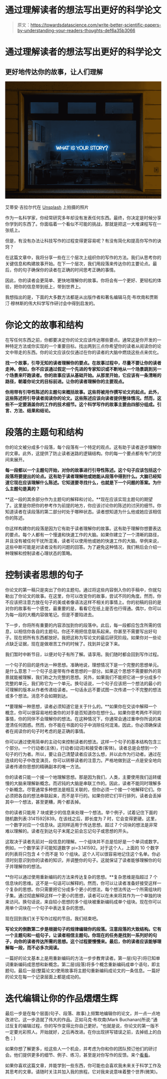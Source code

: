 # 通过理解读者的想法写出更好的科学论文

> 原文：<https://towardsdatascience.com/write-better-scientific-papers-by-understanding-your-readers-thoughts-def6a35b3066>

# 通过理解读者的想法写出更好的科学论文

## 更好地传达你的故事，让人们理解

![](img/d44eacc12c0726249b8e2d774551d5de.png)

艾蒂安·吉拉尔代在 [Unsplash](https://unsplash.com?utm_source=medium&utm_medium=referral) 上拍摄的照片

作为一名科学家，你经常研究多年却没有发表任何东西。最终，你决定是时候分享你学到的东西了。你面临着一个看似不可能的挑战，那就是把这一大堆课程写在一张纸上。

但是，有没有办法让科技写作的过程变得更容易呢？有没有简化和提高你写作的诀窍？

在这篇文章中，我将分享一些在三个层次上组织你的写作的方法。我们从思考你的关键信息和构建故事开始。在下一个层次，我们用段落来传达你的主要论点。最后，你的句子确保你的读者在正确的时间思考正确的事情。

因此，你的读者会更简单、更快地理解你的故事。你将会有一个更好、更轻松的体验，把你的信息带到纸上，带到世界上。

我想指出的是，下面的大多数方法都是从出版作者和著名编辑马克·布坎南和贾斯汀·穆林斯的伟大科学写作研讨会中得到启发的。

# 你论文的故事和结构

在写任何东西之前，你都要决定你的论文应该传达哪些要点。通常这是你开发的一种特定方法或你实现的一个重要目标。找出两到三点你希望你的读者从阅读你的论文中带走的东西。你的论文应该仅仅通过在你的读者的大脑中燃烧这些点来优化。

**找一个故事，引导无知的读者理解你的要点。在故事过程中，尽量不要让你的读者走神。例如，你不应该通过假定一个先进的专家知识或不断地从一个场景跳到另一个场景来吓跑读者。你的故事应该从基础开始。从那里开始，它应该有一条清晰的路径，朝着你论文的目标前进。让你的读者理解你的主要观点。**

**你用带有引导性陈述的主题句来概括故事。这些将被用作撰写论文的起点。此外，这些陈述将引导读者阅读你的论文。这些陈述应该向读者提供整体情况。然而，这些不一定要涵盖你的工作的技术细节。这个科学写作的故事主要由四部分组成。引言、方法、结果和结论。**

# 段落的主题句和结构

你的论文被分成多个段落，每个段落有一个特定的观点。这有助于读者逐步理解你的文章。此外，这提供了防止读者迷路的逻辑结构。你的每一个要点都有专门的空间来展开。

**每一段都以一个主题句开始，对你的故事进行引导性陈述。这个句子应该包括这个段落将要提出的论点。这有助于读者理解他或她能从段落中得到什么。大脑已经知道它现在应该理解什么陈述。它知道要寻找什么，也就是下一个问题的答案。为什么主题句是真的？**

**这一段的其余部分作为主题句的解释和讨论。**现在应该实现主题句的期望了。这里是你把你的参考作为前提的地方，你应该讨论你的陈述的讨厌的细节。你知道读者在读段落的第二部分时处于哪种状态。读者想知道为什么他或她应该相信你的陈述。

你这样构建你的段落是因为它有助于读者理解你的故事。这有助于理解你想要表达的要点。每个人都有一个慢速和快速工作的大脑。如果你建立了一个清晰的路径，并且没有被任何干扰所混淆，读者可以使用他或她的快速工作的大脑。举例来说，这些中断可能是对读者没有的问题的回答。为了避免这种情况，我们稍后会介绍一种理解和控制读者心理状态的策略。

# 控制读者思想的句子

你论文的第一稿只是突出了你的主题句。通过将这些内容倒入你的手稿中，你就勾勒出了你论文的故事。在这里，你可以改变你的故事，尝试不同的角度。然而，你不应该把注意力放在句子的美或者像语法这样不相关的事情上。你的初稿的目的是对你的故事有一个感觉，最重要的是，看看它在纸上是否也行得通。偶尔，你可以为每一段的大概内容做笔记。但是不要陷进去。

下一步，你将所有重要的内容添加到你的段落中。此后，每一段都应包含所需的信息，以相信你各自的主题句。你还不用把信息联系起来。你甚至不需要写出好句子。现在把所有东西都放好。我把这称为写论文的最后研究阶段。如果你对一些论点缺乏证据，现在是做艰苦工作的时候了。找到并记录下来。

我们暂时中断节目，以便对句子有所了解。请享用。我们随时都会回到写作过程。

一个句子的目的是传达一种思想。准确地说，理想情况下是一个完整的思想单元。是什么意思？一个句子总是带有作者思想的一部分。如果这个思想不需要额外的背景就能被理解，我们称之为完整的思想。另外，如果我们不能把它进一步分成多个完整的单元，我们称它为一个单元。换句话说，一个句子应该把一个想法的最小的可理解的版本从作者传递给读者。一句话永远不要试图一次传递一个不完整的想法或多个想法。消息不会如期到达。

**要理解一种思想，读者必须知道它是关于什么的。**如果你在交谈中解释一个概念，你可以很容易地检查你的对手是否知道你在想什么。如果你思考两件不同的事情，你的同伴不会理解你的想法。在这种情况下，你通常会通过重申你所说的来澄清任何困惑。然而，你不能在书面的句子中消除任何混淆。因此，你必须确保读者在阅读你的句子时考虑的是正确的事情。

你可以通过使用简单的主动句来控制读者的想法。这样一个句子的基本结构包含三个部分。一个行动者(主体)，行动者(动词)和接受者(客体)。读者总是会想到一个句子的行为者。所以，要让自己清楚读者应该怎么想，并以此作为行动者。通过在连续的句子中改变演员，你可以转移读者的注意力。严格地做到这一点是安全地向读者传递你思想的精确副本的唯一方法。

你的读者只能一个接一个地理解思想。那是因为我们，人类，主要使用我们运转缓慢的大脑来理解新概念。而迟钝的大脑是串联工作的。因此，读者不能同时理解多个新概念。尽管通常多种想法是相互关联的，但你必须一个接一个地解释它们。你必须把各自的想法串联起来，而不是平行的。如果你把它们平行排列，读者会丢掉其中一个想法，甚至更糟，两个都丢掉。

你的读者只能用 7 块或更少的信息来处理一个想法。举个例子，试着记住下面的随机数列表:3141592|839。在该线之后，即长度为 7 时，它会变得更硬。这里，一个数字对应一个信息块。这同样适用于传达思想。超过 7 个词块的想法是非常难以理解的。读者在到达句子末尾之前会忘记句子或思想的开头。

这取决于读者先前对一段信息的理解。一个组块并不总是恰好是一个单词或数字。例如，一个数学呆子可能知道数字 pi=3.141592。对于这个人，上面的 10 个数字的列表将只包含 4 个而不是 10 个组块。这个人可以很容易地记住这个名单。你必须时刻意识到你的读者的知识，并调整你的句子。这就保证了读者能够理解你的句子并理解你的想法。

**你可以通过使用重新编码的方法来传达复杂的思想。**复杂思维是指超过 7 个信息块的思维。这不是一句话可以解释的。然而，你可以让读者准备好接受这样一个复杂的思想。你只需要把它分成多个更小的想法，每个想法传达一个所需组块的子集。通过彻底解释这样一个更小的思想，读者可以在未来将其作为一个单独的块来访问。换句话说，来自较小思想的多个组块被重新编码成单个组块。现在你可以用单个词块在一个句子中表达复杂的思想。

现在回到我们关于写作过程的节目。我们结束吧。

**写论文的倒数第二步是根据句子的规律编辑你的段落。注意段落的大致结构。它有一个主题句和一组句子，让读者相信主题句。你现在的任务是找到一系列好的句子，向你的读者传达所需的思想。这个过程要慢慢来。最后，你的读者应该能够理解每一段，而不必多次阅读。**

一篇好的论文基本上是用重新编码的方法一步步教育读者。第一层(句子)将已知单词重新编码成思想和新概念。第二层(段落)将多个概念重新编码成单个语句，即主题句。最后一层(整篇论文)使用故事将主题句重新编码成论文的一条信息。一篇好的论文在每一个记录层面上都是成功的。

# 迭代编辑让你的作品熠熠生辉

最后一步是在每个层面(句子、段落、故事)上频繁地编辑你的论文，并一点一点地改进它。这一步造就了伟大的作品。正如马克·布坎南(Mark Buchanan)所说:“通过反复的编辑过程，你的写作变得比你自己更好。“也就是说，你论文的第一版不一定要光彩照人。开始就好，之后再改进。在你出现拼写错误之前，去掉纸上的白色；)

如果你想了解更多，给这些人一个机会，并考虑为你和你的团队预订他们的研讨会。他们提供更多的细节、例子、练习，甚至是对你写作的反馈。来个[看看](https://writeaboutscience.com)。

如果你喜欢这篇文章，并能学到一些东西，你可能也会喜欢我未来关于科学工作及其思考的文章。请随时关注并加入我的旅程。它对我来说意味着整个世界(微笑)。